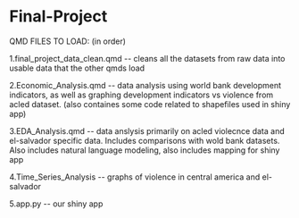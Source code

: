# Final-Project

QMD FILES TO LOAD: (in order)

1.final_project_data_clean.qmd -- cleans all the datasets from raw data into usable data that the other qmds load

2.Economic_Analysis.qmd -- data analysis using world bank development indicators, as well as graphing development indicators vs violence from acled dataset. (also containes some code related to shapefiles used in shiny app)

3.EDA_Analysis.qmd -- data anslysis primarily on acled violecnce data and el-salvador specific data. Includes comparisons with wold bank datasets. Also includes natural language modeling, also includes mapping for shiny app

4.Time_Series_Analysis -- graphs of violence in central america and el-salvador

5.app.py -- our shiny app

